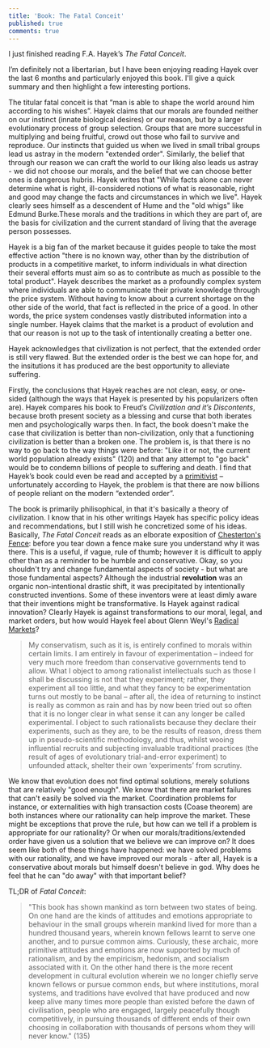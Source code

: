 ```yaml
---
title: 'Book: The Fatal Conceit'
published: true
comments: true
---
```


I just finished reading F.A. Hayek’s _The Fatal Conceit_.

I’m definitely not a libertarian, but I have been enjoying reading Hayek over the last 6 months and particularly enjoyed this book. I'll give a quick summary and then highlight a few interesting portions.

The titular fatal conceit is that “man is able to shape the world around him according to his wishes”. Hayek claims that our morals are founded neither on our instinct (innate biological desires) or our reason, but by a larger evolutionary process of group selection. Groups that are more successful in multiplying and being fruitful, crowd out those who fail to survive and reproduce. Our instincts that guided us when we lived in small tribal groups lead us astray in the modern "extended order". Similarly, the belief that through our reason we can craft the world to our liking also leads us astray - we did not choose our morals, and the belief that we can choose better ones is dangerous hubris. Hayek writes that "While facts alone can never determine what is right, ill-considered notions of what is reasonable, right and good may change the facts and circumstances in which we live". Hayek clearly sees himself as a descendent of Hume and the "old whigs" like Edmund Burke.These morals and the traditions in which they are part of, are the basis for civilization and the current standard of living that the average person possesses. 

Hayek is a big fan of the market because it guides people to take the most effective action "there is no known way, other than by the distribution of products in a competitive market, to inform individuals in what direction their several efforts must aim so as to contribute as much as possible to the total product". Hayek describes the market as a profoundly complex system where individuals are able to communicate their private knowledge through the price system. Without having to know about a current shortage on the other side of the world, that fact is reflected in the price of a good. In other words, the price system condenses vastly distributed information into a single number. Hayek claims that the market is a product of evolution and that our reason is not up to the task of intentionally creating a better one.

Hayek acknowledges that civilization is not perfect, that the extended order is still very flawed. But the extended order is the best we can hope for, and the insitutions it has produced are the best opportunity to alleviate suffering.

Firstly, the conclusions that Hayek reaches are not clean, easy, or one-sided (although the ways that Hayek is presented by his popularizers often are). Hayek compares his book to Freud’s _Civilization and it’s Discontents_, because broth present society as a blessing and curse that both iberates men and psychologically warps then. In fact, the book doesn't make the case that civilization is better than non-civilization, only that a functioning civilization is better than a broken one. The problem is, is that there is no way to go back to the way things were before: "Like it or not, the current world population already exists" (120) and that any attempt to "go back" would be to condemn billions of people to suffering and death. I find that Hayek’s book could even be read and accepted by a [primitivist](https://en.wikipedia.org/wiki/Anarcho-primitivism) – unfortunately according to Hayek, the problem is that there are now billions of people reliant on the modern “extended order”.

The book is primarily philisophical, in that it's basically a theory of civilization. I know that in his other writings Hayek has specific policy ideas and recommendations, but I still wish he concretized some of his ideas. Basically, _The Fatal Conceit_  reads as an elborate exposition of [Chesterton's Fence](https://en.wikipedia.org/wiki/Wikipedia:Chesterton%27s_fence): before you tear down a fence make sure you understand why it was there. This is a useful, if vague, rule of thumb; however it is difficult to apply other than as a reminder to be humble and conservative. Okay, so you shouldn't try and change fundamental aspects of society - but what are those fundamental aspects? Although the industrial **revolution** was an organic non-intentional drastic shift, it was precipitated by intentionally constructed inventions. Some of these inventors were at least dimly aware that their inventions might be transformative. Is Hayek against radical innovation? Clearly Hayek is against transformations to our moral, legal, and market orders, but how would Hayek feel about Glenn Weyl's [Radical Markets](http://radicalmarkets.com/)?

>My conservatism, such as it is, is entirely confined to morals within certain limits. I am entirely in favour of experimentation – indeed for very much more freedom than conservative governments tend to allow. What I object to among rationalist intellectuals such as those I shall be discussing is not that they experiment; rather, they experiment all too little, and what they fancy to be experimentation turns out mostly to be banal – after all, the idea of returning to instinct is really as common as rain and has by now been tried out so often that it is no longer clear in what sense it can any longer be called experimental. I object to such rationalists because they declare their experiments, such as they are, to be the results of reason, dress them up in pseudo-scientific methodology, and thus, whilst wooing influential recruits and subjecting invaluable traditional practices (the result of ages of evolutionary trial-and-error experiment) to unfounded attack, shelter their own ‘experiments’ from scrutiny.

We know that evolution does not find optimal solutions, merely solutions that are relatively "good enough". We know that there are market failures that can't easily be solved via the market. Coordination problems for instance, or externalities with high transaction costs (Coase theorem) are both instances where our rationality can help improve the market. These might be exceptions that prove the rule, but how can we tell if a problem is appropriate for our rationality? Or when our morals/traditions/extended order have given us a solution that we believe we can improve on? It does seem like both of these things have happened: we have solved problems with our rationality, and we have improved our morals - after all, Hayek is a conservative about morals but himself doesn't believe in god. Why does he feel that he can "do away" with that important belief?

TL;DR of _Fatal Conceit_:
> "This book has shown mankind as torn between two states of being. On one hand are the kinds of attitudes and emotions appropriate to behaviour in the small groups wherein mankind lived for more than a hundred thousand years, wherein known fellows learnt to serve one another, and to pursue common aims. Curiously, these archaic, more primitive attitudes and emotions are now supported by much of rationalism, and by the empiricism, hedonism, and socialism associated with it. On the other hand there is the more recent development in cultural evolution wherein we no longer chiefly serve known fellows or pursue common ends, but where institutions, moral systems, and traditions have evolved that have produced and now keep alive many times more people than existed before the dawn of civilisation, people who are engaged, largely peacefully though competitively, in pursuing thousands of different ends of their own choosing in collaboration with thousands of persons whom they will never know." (135)
